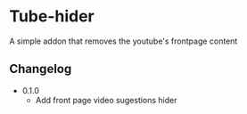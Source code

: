 # Tube-hider

A simple addon that removes the youtube's frontpage content

## Changelog

- 0.1.0
  - Add front page video sugestions hider
